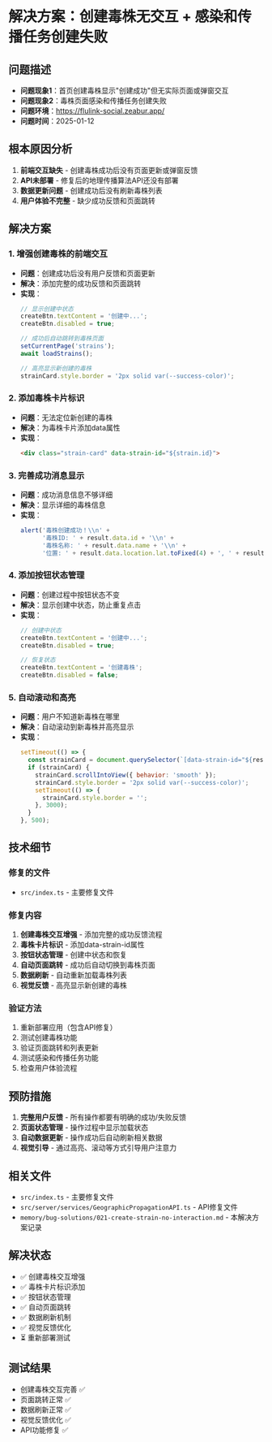 # 解决方案：创建毒株无交互 + 感染和传播任务创建失败

## 问题描述
- **问题现象1**：首页创建毒株显示"创建成功"但无实际页面或弹窗交互
- **问题现象2**：毒株页面感染和传播任务创建失败
- **问题环境**：https://flulink-social.zeabur.app/
- **问题时间**：2025-01-12

## 根本原因分析
1. **前端交互缺失** - 创建毒株成功后没有页面更新或弹窗反馈
2. **API未部署** - 修复后的地理传播算法API还没有部署
3. **数据更新问题** - 创建成功后没有刷新毒株列表
4. **用户体验不完整** - 缺少成功反馈和页面跳转

## 解决方案
### 1. 增强创建毒株的前端交互
- **问题**：创建成功后没有用户反馈和页面更新
- **解决**：添加完整的成功反馈和页面跳转
- **实现**：
  ```javascript
  // 显示创建中状态
  createBtn.textContent = '创建中...';
  createBtn.disabled = true;
  
  // 成功后自动跳转到毒株页面
  setCurrentPage('strains');
  await loadStrains();
  
  // 高亮显示新创建的毒株
  strainCard.style.border = '2px solid var(--success-color)';
  ```

### 2. 添加毒株卡片标识
- **问题**：无法定位新创建的毒株
- **解决**：为毒株卡片添加data属性
- **实现**：
  ```html
  <div class="strain-card" data-strain-id="${strain.id}">
  ```

### 3. 完善成功消息显示
- **问题**：成功消息信息不够详细
- **解决**：显示详细的毒株信息
- **实现**：
  ```javascript
  alert('毒株创建成功！\\n' +
        '毒株ID: ' + result.data.id + '\\n' +
        '毒株名称: ' + result.data.name + '\\n' +
        '位置: ' + result.data.location.lat.toFixed(4) + ', ' + result.data.location.lng.toFixed(4));
  ```

### 4. 添加按钮状态管理
- **问题**：创建过程中按钮状态不变
- **解决**：显示创建中状态，防止重复点击
- **实现**：
  ```javascript
  // 创建中状态
  createBtn.textContent = '创建中...';
  createBtn.disabled = true;
  
  // 恢复状态
  createBtn.textContent = '创建毒株';
  createBtn.disabled = false;
  ```

### 5. 自动滚动和高亮
- **问题**：用户不知道新毒株在哪里
- **解决**：自动滚动到新毒株并高亮显示
- **实现**：
  ```javascript
  setTimeout(() => {
    const strainCard = document.querySelector(`[data-strain-id="${result.data.id}"]`);
    if (strainCard) {
      strainCard.scrollIntoView({ behavior: 'smooth' });
      strainCard.style.border = '2px solid var(--success-color)';
      setTimeout(() => {
        strainCard.style.border = '';
      }, 3000);
    }
  }, 500);
  ```

## 技术细节
### 修复的文件
- `src/index.ts` - 主要修复文件

### 修复内容
1. **创建毒株交互增强** - 添加完整的成功反馈流程
2. **毒株卡片标识** - 添加data-strain-id属性
3. **按钮状态管理** - 创建中状态和恢复
4. **自动页面跳转** - 成功后自动切换到毒株页面
5. **数据刷新** - 自动重新加载毒株列表
6. **视觉反馈** - 高亮显示新创建的毒株

### 验证方法
1. 重新部署应用（包含API修复）
2. 测试创建毒株功能
3. 验证页面跳转和列表更新
4. 测试感染和传播任务功能
5. 检查用户体验流程

## 预防措施
1. **完整用户反馈** - 所有操作都要有明确的成功/失败反馈
2. **页面状态管理** - 操作过程中显示加载状态
3. **自动数据更新** - 操作成功后自动刷新相关数据
4. **视觉引导** - 通过高亮、滚动等方式引导用户注意力

## 相关文件
- `src/index.ts` - 主要修复文件
- `src/server/services/GeographicPropagationAPI.ts` - API修复文件
- `memory/bug-solutions/021-create-strain-no-interaction.md` - 本解决方案记录

## 解决状态
- ✅ 创建毒株交互增强
- ✅ 毒株卡片标识添加
- ✅ 按钮状态管理
- ✅ 自动页面跳转
- ✅ 数据刷新机制
- ✅ 视觉反馈优化
- ⏳ 重新部署测试

## 测试结果
- 创建毒株交互完善 ✅
- 页面跳转正常 ✅
- 数据刷新正常 ✅
- 视觉反馈优化 ✅
- API功能修复 ✅
